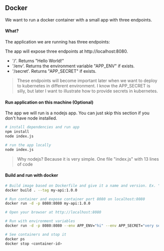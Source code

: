 ## Docker

We want to run a docker container with a small app with three endpoints.    

#### What?
The application we are running has three endpoints:   

The app will expose three endpoints at http://localhost:8080.
- '/'. Returns "Hello World!" 
- '/env'. Returns the environment variable "APP_ENV" if exists.
- '/secret'. Returns "APP_SECRET" if exists.

>These endpoints will become important later when we want to deploy to kubernetes in different environment. I know the APP_SECRET is silly, but later I want to illustrate how to provide secrets in kubernetes.  

#### Run application on this machine (Optional)
The app we will run is a nodejs app. You can just skip this section if you don't have node installed.

```bash
# install dependencies and run app
npm install
node index.js

# run the app locally
node index.js
```

> Why nodejs? Because it is very simple. One file "index.js" with 13 lines of code

#### Build and run with docker
```bash
# Build image based on Dockerfile and give it a name and version. Ex. "my-api:1.0.0"
docker build . --tag my-api:1.0.0

# Run container and expose container port 8080 on localhost:8080 
docker run -d -p 8080:8080 my-api:1.0.0

# Open your browser at http://localhost:8080

# Run with environment variables
docker run -d -p 8080:8080 --env APP_ENV="hi" --env APP_SECRET="very secret message" my-api:1.0.0

# See containers and stop it
docker ps
docker stop <container-id>
```
